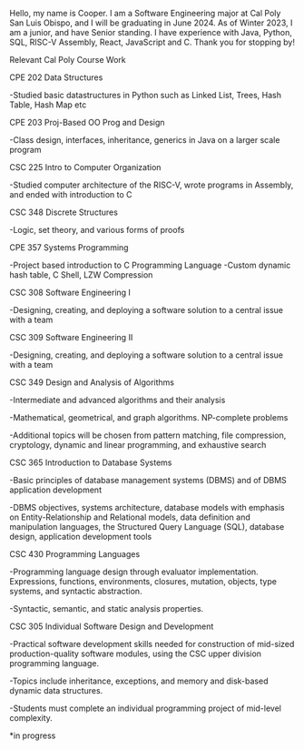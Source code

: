 Hello, my name is Cooper. I am a Software Engineering major at Cal Poly San Luis Obispo, and I will be graduating in June 2024. As of Winter 2023, I am a junior, and have Senior standing. I have experience with Java, Python, SQL, RISC-V Assembly, React, JavaScript and C. Thank you for stopping by!

Relevant Cal Poly Course Work

CPE 202 Data Structures

-Studied basic datastructures in Python such as Linked List, Trees, Hash Table, Hash Map etc

CPE 203 Proj-Based OO Prog and Design

-Class design, interfaces, inheritance, generics in Java on a larger scale program

CSC 225 Intro to Computer Organization

-Studied computer architecture of the RISC-V, wrote programs in Assembly, and ended with introduction to C

CSC 348 Discrete Structures

-Logic, set theory, and various forms of proofs

CPE 357 Systems Programming

-Project based introduction to C Programming Language
-Custom dynamic hash table, C Shell, LZW Compression

CSC 308 Software Engineering I

-Designing, creating, and deploying a software solution to a central issue with a team

CSC 309 Software Engineering II

-Designing, creating, and deploying a software solution to a central issue with a team

CSC 349 Design and Analysis of Algorithms

-Intermediate and advanced algorithms and their analysis

-Mathematical, geometrical, and graph algorithms. NP-complete problems

-Additional topics will be chosen from pattern matching, file compression, cryptology, dynamic and linear programming, and exhaustive search

CSC 365 Introduction to Database Systems

-Basic principles of database management systems (DBMS) and of DBMS application development

-DBMS objectives, systems architecture, database models with emphasis on Entity-Relationship and Relational models, data definition and manipulation languages, the 
Structured Query Language (SQL), database design, application development tools

CSC 430 Programming Languages

-Programming language design through evaluator implementation. Expressions, functions, environments, closures, mutation, objects, type systems, and syntactic abstraction. 

-Syntactic, semantic, and static analysis properties.

CSC 305 Individual Software Design and Development

-Practical software development skills needed for construction of mid-sized production-quality software modules, using the CSC upper division programming language. 

-Topics include inheritance, exceptions, and memory and disk-based dynamic data structures. 

-Students must complete an individual programming project of mid-level complexity.

*in progress
